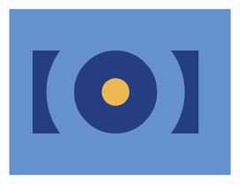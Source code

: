 <div class="base">
  <div class="circle">
    <div class="inner"></div>
  </div>
  <div class="square"></div>
</div>

<style>
    .base {
    position: absolute;
    width: 400px;
    height: 300px;
    background:#6592CF
  }
  .circle {
   	position:absolute;
    margin-left:67px;
    margin-top: 25px;
    width: 150px;
    height: 150px;
    border-radius:50%;
    border:50px solid #6592CF;
  }
  .inner {
    margin-top:50px;
    margin-left:50px;
    border-radius:50%;
    width: 50px;
    height: 50px;
    background: #EEB850;
  }
  .square {
    margin-left:42px;
    margin-top:75px;
    width: 300px;
    height: 150px;
    background: #243D83;
  }